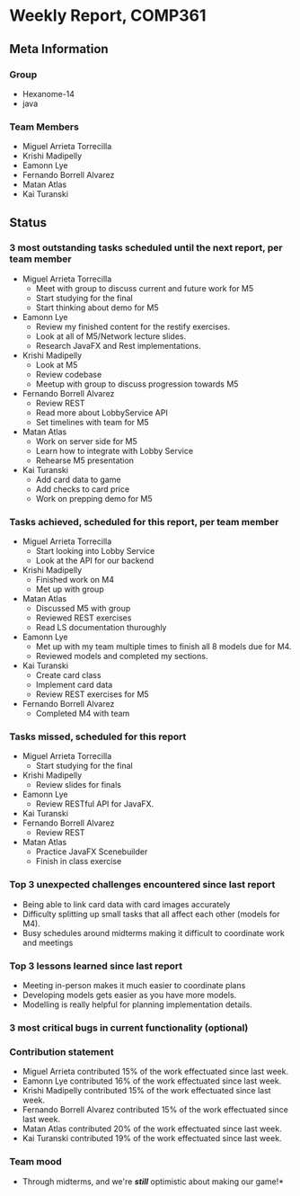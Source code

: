# Weekly Report, COMP361

## Meta Information

### Group

 * Hexanome-14
 * java

### Team Members

 * Miguel Arrieta Torrecilla
 * Krishi Madipelly
 * Eamonn Lye
 * Fernando Borrell Alvarez
 * Matan Atlas
 * Kai Turanski

## Status

### 3 most outstanding tasks scheduled until the next report, per team member

 * Miguel Arrieta Torrecilla
   * Meet with group to discuss current and future work for M5
   * Start studying for the final
   * Start thinking about demo for M5
 * Eamonn Lye
   * Review my finished content for the restify exercises.
   * Look at all of M5/Network lecture slides.
   * Research JavaFX and Rest implementations.
 * Krishi Madipelly
   * Look at M5
   * Review codebase 
   * Meetup with group to discuss progression towards M5
 * Fernando Borrell Alvarez
   * Review REST 
   * Read more about LobbyService API
   * Set timelines with team for M5
 * Matan Atlas
   * Work on server side for M5
   * Learn how to integrate with Lobby Service
   * Rehearse M5 presentation
 * Kai Turanski
   * Add card data to game
   * Add checks to card price
   * Work on prepping demo for M5

### Tasks achieved, scheduled for this report, per team member  

 * Miguel Arrieta Torrecilla
   * Start looking into Lobby Service
   * Look at the API for our backend
 * Krishi Madipelly
   * Finished work on M4
   * Met up with group
 * Matan Atlas
   * Discussed M5 with group
   * Reviewed REST exercises
   * Read LS documentation thuroughly
 * Eamonn Lye
   * Met up with my team multiple times to finish all 8 models due for M4.
   * Reviewed models and completed my sections.
 * Kai Turanski
   * Create card class
   * Implement card data
   * Review REST exercises for M5
 * Fernando Borrell Alvarez
   * Completed M4 with team

### Tasks missed, scheduled for this report

 * Miguel Arrieta Torrecilla
   * Start studying for the final
 * Krishi Madipelly
   * Review slides for finals
 * Eamonn Lye
   * Review RESTful API for JavaFX.
 * Kai Turanski
 * Fernando Borrell Alvarez
   * Review REST
 * Matan Atlas
   * Practice JavaFX Scenebuilder
   * Finish in class exercise

### Top 3 unexpected challenges encountered since last report

  * Being able to link card data with card images accurately
  * Difficulty splitting up small tasks that all affect each other (models for M4).
  * Busy schedules around midterms making it difficult to coordinate work and meetings

### Top 3 lessons learned since last report

  * Meeting in-person makes it much easier to coordinate plans
  * Developing models gets easier as you have more models.
  * Modelling is really helpful for planning implementation details.

### 3 most critical bugs in current functionality (optional)

### Contribution statement

 * Miguel Arrieta contributed 15% of the work effectuated since last week.
 * Eamonn Lye contributed 16% of the work effectuated since last week.
 * Krishi Madipelly contributed 15% of the work effectuated since last week.
 * Fernando Borrell Alvarez contributed 15% of the work effectuated since last week.
 * Matan Atlas contributed 20% of the work effectuated since last week.
 * Kai Turanski contributed 19% of the work effectuated since last week.

### Team mood

 * Through midterms, and we're ***still*** optimistic about making our game!*
